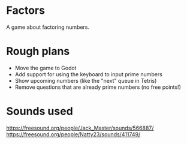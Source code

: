 # Factors
 A game about factoring numbers.

# Rough plans
- Move the game to Godot
- Add support for using the keyboard to input prime numbers
- Show upcoming numbers (like the "next" queue in Tetris)
- Remove questions that are already prime numbers (no free points!)
 
# Sounds used
https://freesound.org/people/Jack_Master/sounds/566887/  
https://freesound.org/people/Natty23/sounds/411749/
